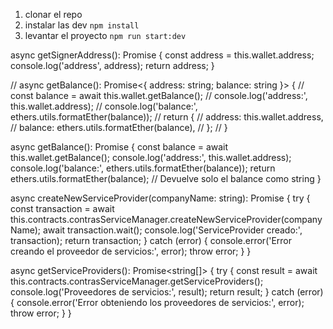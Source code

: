 <!-- START PROJECT -->

1. clonar el repo
2. instalar las dev `npm install`
3. levantar el proyecto `npm run start:dev`


  async getSignerAddress(): Promise<string> {
    const address = this.wallet.address;
    console.log('address', address);
    return address;
  }

  // async getBalance(): Promise<{ address: string; balance: string }> {
  //   const balance = await this.wallet.getBalance();
  //   console.log('address:', this.wallet.address);
  //   console.log('balance:', ethers.utils.formatEther(balance));
  //   return {
  //     address: this.wallet.address,
  //     balance: ethers.utils.formatEther(balance),
  //   };
  // }

  async getBalance(): Promise<string> {
    const balance = await this.wallet.getBalance();
    console.log('address:', this.wallet.address);
    console.log('balance:', ethers.utils.formatEther(balance));
    return ethers.utils.formatEther(balance); // Devuelve solo el balance como string
  }
  

  async createNewServiceProvider(companyName: string): Promise<any> {
    try {
      const transaction = await this.contracts.contrasServiceManager.createNewServiceProvider(companyName);
      await transaction.wait();
      console.log('ServiceProvider creado:', transaction);
      return transaction;
    } catch (error) {
      console.error('Error creando el proveedor de servicios:', error);
      throw error;
    }
  }

  async getServiceProviders(): Promise<string[]> {
    try {
      const result = await this.contracts.contrasServiceManager.getServiceProviders();
      console.log('Proveedores de servicios:', result);
      return result;
    } catch (error) {
      console.error('Error obteniendo los proveedores de servicios:', error);
      throw error;
    }
  }